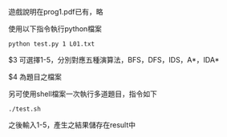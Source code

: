 遊戲說明在prog1.pdf已有，略

使用以下指令執行python檔案

`python test.py 1 L01.txt`

$3 可選擇1-5，分別對應五種演算法，BFS，DFS，IDS，A*，IDA*

$4 為題目之檔案

另可使用shell檔案一次執行多道題目，指令如下

`./test.sh`

之後輸入1-5，產生之結果儲存在result中
